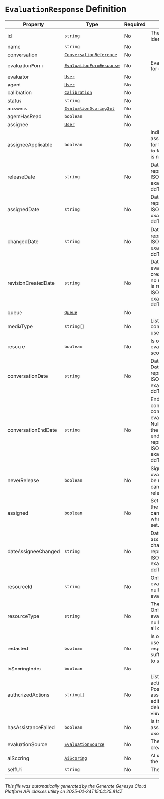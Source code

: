 # `EvaluationResponse` Definition

| Property | Type | Required | Description |
|----------|------|----------|-------------|
| id | `string` | No | The globally unique identifier for the object. |
| name | `string` | No |  |
| conversation | [`ConversationReference`](conversationreference-definition.md) | No |  |
| evaluationForm | [`EvaluationFormResponse`](evaluationformresponse-definition.md) | No | Evaluation form used for evaluation. |
| evaluator | [`User`](user-definition.md) | No |  |
| agent | [`User`](user-definition.md) | No |  |
| calibration | [`Calibration`](calibration-definition.md) | No |  |
| status | `string` | No |  |
| answers | [`EvaluationScoringSet`](evaluationscoringset-definition.md) | No |  |
| agentHasRead | `boolean` | No |  |
| assignee | [`User`](user-definition.md) | No |  |
| assigneeApplicable | `boolean` | No | Indicates whether an assignee is applicable for the evaluation. Set to false when assignee is not applicable. |
| releaseDate | `string` | No | Date time is represented as an ISO-8601 string. For example: yyyy-MM-ddTHH:mm:ss[.mmm]Z |
| assignedDate | `string` | No | Date time is represented as an ISO-8601 string. For example: yyyy-MM-ddTHH:mm:ss[.mmm]Z |
| changedDate | `string` | No | Date time is represented as an ISO-8601 string. For example: yyyy-MM-ddTHH:mm:ss[.mmm]Z |
| revisionCreatedDate | `string` | No | Date of when evaluation revision is created. Null if there is no revision. Date time is represented as an ISO-8601 string. For example: yyyy-MM-ddTHH:mm:ss[.mmm]Z |
| queue | [`Queue`](queue-definition.md) | No |  |
| mediaType | `string[]` | No | List of different communication types used in conversation. |
| rescore | `boolean` | No | Is only true when evaluation is re-scored. |
| conversationDate | `string` | No | Date of conversation. Date time is represented as an ISO-8601 string. For example: yyyy-MM-ddTHH:mm:ss[.mmm]Z |
| conversationEndDate | `string` | No | End date of conversation if it had completed before evaluation creation. Null if created before the conversation ended. Date time is represented as an ISO-8601 string. For example: yyyy-MM-ddTHH:mm:ss[.mmm]Z |
| neverRelease | `boolean` | No | Signifies if the evaluation is never to be released. This cannot be set true if release date is also set. |
| assigned | `boolean` | No | Set to false to unassign the evaluation. This cannot be set to false when assignee is also set. |
| dateAssigneeChanged | `string` | No | Date when the assignee was last changed. Date time is represented as an ISO-8601 string. For example: yyyy-MM-ddTHH:mm:ss[.mmm]Z |
| resourceId | `string` | No | Only used for email evaluations. Will be null for all other evaluations. |
| resourceType | `string` | No | The type of resource. Only used for email evaluations. Will be null for evaluations on all other resources. |
| redacted | `boolean` | No | Is only true when the user making the request does not have sufficient permissions to see evaluation |
| isScoringIndex | `boolean` | No |  |
| authorizedActions | `string[]` | No | List of user authorized actions on evaluation. Possible values: assign, edit, editScore, editAgentSignoff, delete, release, viewAudit |
| hasAssistanceFailed | `boolean` | No | Is true when evaluation assistance didn't execute successfully |
| evaluationSource | [`EvaluationSource`](evaluationsource-definition.md) | No | The source that created the evaluation. |
| aiScoring | [`AiScoring`](aiscoring-definition.md) | No | AI scoring details for the evaluation. |
| selfUri | `string` | No | The URI for this object |

---

*This file was automatically generated by the Generate Genesys Cloud Platform API classes utility on 2025-04-24T15:04:25.814Z*